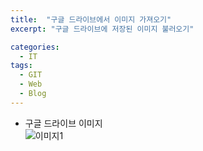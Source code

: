 ```yaml
---
title:  "구글 드라이브에서 이미지 가져오기"
excerpt: "구글 드라이브에 저장된 이미지 불러오기"

categories:
  - IT
tags:
  - GIT
  - Web
  - Blog
---
```

* 구글 드라이브 이미지  
![이미지1](https://drive.google.com/uc?id=1CYWhiee5skjEcDNq6rUgA_Y0c2u1iAds)